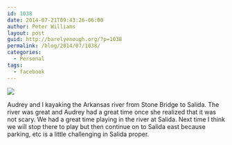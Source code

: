 ```yaml
---
id: 1038
date: 2014-07-21T09:43:26-06:00
author: Peter Williams
layout: post
guid: http://barelyenough.org/?p=1038
permalink: /blog/2014/07/1038/
categories:
  - Personal
tags:
  - facebook
---
```

<div>
  <img src='https://fbcdn-sphotos-d-a.akamaihd.net/hphotos-ak-xpf1/t31.0-8/q71/s720x720/10549945_10152251175618339_5095567360595755718_o.jpg' /></p> 
  
  <div>
    Audrey and I kayaking the Arkansas river from Stone Bridge to Salida. The river was great and Audrey had a great time once she realized that it was not scary. We had a great time playing in the river at Salida. Next time I think we will stop there to play but then continue on to Salida east because parking, etc is a little challenging in Salida proper.
  </div>
</div>